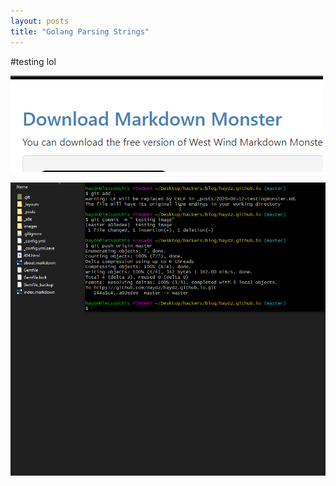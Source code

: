 ```yaml
---
layout: posts
title: "Golang Parsing Strings"
---
```


#testing lol

![looname](/images/imagetest_2.png)



![asdas](testprintscreen.png)

